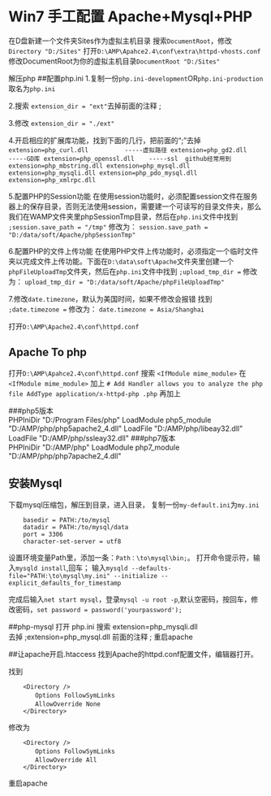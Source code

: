# Win7 手工配置 Apache+Mysql+PHP

在D盘新建一个文件夹Sites作为虚拟主机目录
搜索`DocumentRoot`，修改`Directory "D:/Sites"`
打开`D:\AMP\Apahce2.4\conf\extra\httpd-vhosts.conf`
修改DocumentRoot为你的虚拟主机目录`DocumentRoot "D:/Sites"`

解压php
##配置php.ini
1.复制一份`php.ini-development`OR`php.ini-production`取名为`php.ini`

2.搜索  `extension_dir = "ext"`去掉前面的注释 ; 

3.修改 `extension_dir = "./ext"`

4.开启相应的扩展库功能，找到下面的几行，把前面的“;”去掉
`extension=php_curl.dll          -----虚拟路径
extension=php_gd2.dll          -----GD库
extension=php_openssl.dll    -----ssl  github经常用到
extension=php_mbstring.dll
extension=php_mysql.dll
extension=php_mysqli.dll
extension=php_pdo_mysql.dll
extension=php_xmlrpc.dll`

5.配置PHP的Session功能
在使用session功能时，必须配置session文件在服务器上的保存目录，否则无法使用session，需要建一个可读写的目录文件夹，那么我们在WAMP文件夹里phpSessionTmp目录，然后在`php.ini`文件中找到
`;session.save_path = "/tmp"`
 修改为：
`session.save_path = "D:/data/soft/Apache/phpSessionTmp"`

6.配置PHP的文件上传功能
在使用PHP文件上传功能时，必须指定一个临时文件夹以完成文件上传功能。下面在`D:\data\soft\Apache`文件夹里创建一个`phpFileUploadTmp`文件夹，然后在`php.ini`文件中找到
`;upload_tmp_dir =`
修改为：
`upload_tmp_dir = "D:/data/soft/Apache/phpFileUploadTmp"`

7.修改`date.timezone`，默认为美国时间，如果不修改会报错
找到
`;date.timezone =`
修改为：
`date.timezone = Asia/Shanghai`

打开`D:\AMP\Apache2.4\conf\httpd.conf`

## Apache To php
打开`D:\AMP\Apahce2.4\conf\httpd.conf`
搜索  `<IfModule mime_module>`
在  `<IfModule mime_module>` 加上
`# Add Handler allows you to analyze the php file
AddType application/x-httpd-php .php`
再加上

###php5版本		
		PHPIniDir "D:/Program Files/php"
		LoadModule php5_module "D:/AMP/php/php5apache2_4.dll"
		LoadFile "D:/AMP/php/libeay32.dll"
		LoadFile "D:/AMP/php/ssleay32.dll"
###php7版本	
		PHPIniDir "D:/AMP/php"
		LoadModule php7_module "D:/AMP/php/php7apache2_4.dll"
		
## 安装Mysql

下载mysql压缩包，解压到目录，进入目录，
复制一份`my-default.ini`为`my.ini`

		basedir = PATH:/to/mysql
		datadir = PATH:/to/mysql/data
		port = 3306
		character-set-server = utf8
设置环境变量Path里，添加一条：`Path：\to\mysql\bin;`。
打开命令提示符，输入`mysqld install`,回车；
输入`mysqld --defaults-file="PATH:\to\mysql\my.ini" --initialize --explicit_defaults_for_timestamp`

完成后输入`net start mysql`，登录`mysql -u root -p`,默认空密码，按回车，修改密码，`set password = password('yourpassword');`


##php-mysql
打开 php.ini 搜索 extension=php_mysqli.dll  
去掉 ;extension=php_mysql.dll  前面的注释  ;
重启apache


##让apache开启.htaccess
找到Apache的httpd.conf配置文件，编辑器打开。 

找到 

		<Directory /> 
		　　Options FollowSymLinks 
		　　AllowOverride None 
		</Directory>

修改为 

		<Directory /> 
		　　Options FollowSymLinks 
		　　AllowOverride All 
		</Directory> 
		
重启apache
